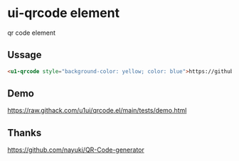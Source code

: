 # ui-qrcode element
qr code element

## Ussage

```html
<u1-qrcode style="background-color: yellow; color: blue">https://github.com/u1ui/u1</u1-qrcode>
```

## Demo
https://raw.githack.com/u1ui/qrcode.el/main/tests/demo.html  

## Thanks
https://github.com/nayuki/QR-Code-generator
